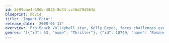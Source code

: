```yaml
---
id: 3f99eae4-396b-4849-8d44-ccf6d79d964d
blueprint: movie
title: 'Impact Point'
release_date: '2008-06-13'
overview: 'Pro Beach Volleyball star, Kelly Reyes, faces challenges everyday, fierce competitors, the press, but nothing could prepare her for him.'
genres: '[{"id": 53, "name": "Thriller"}, {"id": 10749, "name": "Romance"}]'
---
```

